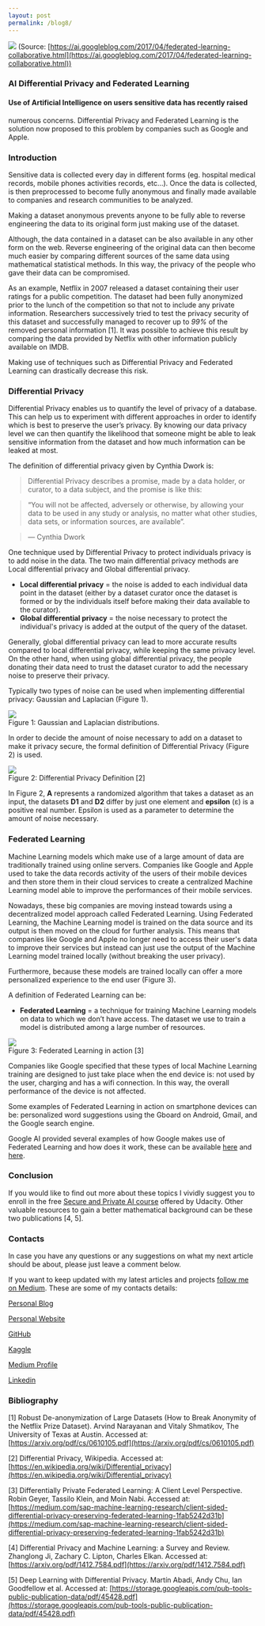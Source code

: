 ```yaml
---
layout: post
permalink: /blog8/
---
```


![](https://cdn-images-1.medium.com/max/2000/1*HWc5NuExyEaj5mRVKOj8sQ.png)
<span class="figcaption_hack">(Source:
[https://ai.googleblog.com/2017/04/federated-learning-collaborative.html](https://ai.googleblog.com/2017/04/federated-learning-collaborative.html))</span>

### AI Differential Privacy and Federated Learning

#### Use of Artificial Intelligence on users sensitive data has recently raised
numerous concerns. Differential Privacy and Federated Learning is the solution
now proposed to this problem by companies such as Google and Apple.

### Introduction

Sensitive data is collected every day in different forms (eg. hospital medical
records, mobile phones activities records, etc…). Once the data is collected, is
then preprocessed to become fully anonymous and finally made available to
companies and research communities to be analyzed. 

Making a dataset anonymous prevents anyone to be fully able to reverse
engineering the data to its original form just making use of the dataset. 

Although, the data contained in a dataset can be also available in any other
form on the web. Reverse engineering of the original data can then become much
easier by comparing different sources of the same data using mathematical
statistical methods. In this way, the privacy of the people who gave their data
can be compromised.

As an example, Netflix in 2007 released a dataset containing their user ratings
for a public competition. The dataset had been fully anonymized prior to the
lunch of the competition so that not to include any private information.
Researchers successively tried to test the privacy security of this dataset and
successfully managed to recover up to *99%* of the removed personal information
[1]. It was possible to achieve this result by comparing the data provided by
Netflix with other information publicly available on IMDB.

Making use of techniques such as Differential Privacy and Federated Learning can
drastically decrease this risk.

### Differential Privacy

Differential Privacy enables us to quantify the level of privacy of a database.
This can help us to experiment with different approaches in order to identify
which is best to preserve the user’s privacy. By knowing our data privacy level
we can then quantify the likelihood that someone might be able to leak sensitive
information from the dataset and how much information can be leaked at most.

The definition of differential privacy given by Cynthia Dwork is:

> Differential Privacy describes a promise, made by a data holder, or curator, to
> a data subject, and the promise is like this:

> “You will not be affected, adversely or otherwise, by allowing your data to be
> used in any study or analysis, no matter what other studies, data sets, or
information sources, are available”.

> — Cynthia Dwork

One technique used by Differential Privacy to protect individuals privacy is to
add noise in the data. The two main differential privacy methods are Local
differential privacy and Global differential privacy.

* **Local differential privacy** = the noise is added to each individual data
point in the dataset (either by a dataset curator once the dataset is formed or
by the individuals itself before making their data available to the curator).
* **Global differential privacy** = the noise necessary to protect the
individual's privacy is added at the output of the query of the dataset. 

Generally, global differential privacy can lead to more accurate results
compared to local differential privacy, while keeping the same privacy level. On
the other hand, when using global differential privacy, the people donating
their data need to trust the dataset curator to add the necessary noise to
preserve their privacy.

Typically two types of noise can be used when implementing differential privacy:
Gaussian and Laplacian (Figure 1).

![](https://cdn-images-1.medium.com/max/2000/1*krUzaZS28Re8Sz-gE9w3nQ.gif) <br>
<span class="figcaption_hack">Figure 1: Gaussian and Laplacian distributions.</span>

In order to decide the amount of noise necessary to add on a dataset to make it
privacy secure, the formal definition of Differential Privacy (Figure 2) is
used.

![](https://cdn-images-1.medium.com/max/2000/1*R8bT-N53FibRsa3GSL3C3Q.png) <br>
<span class="figcaption_hack">Figure 2: Differential Privacy Definition [2]</span>

In Figure 2, **A** represents a randomized algorithm that takes a dataset as an
input, the datasets **D1** and **D2** differ by just one element and **epsilon**
(ɛ) is a positive real number. Epsilon is used as a parameter to determine the
amount of noise necessary. 

### Federated Learning

Machine Learning models which make use of a large amount of data are
traditionally trained using online servers. Companies like Google and Apple used
to take the data records activity of the users of their mobile devices and then
store them in their cloud services to create a centralized Machine Learning
model able to improve the performances of their mobile services. 

Nowadays, these big companies are moving instead towards using a decentralized
model approach called Federated Learning. Using Federated Learning, the Machine
Learning model is trained on the data source and its output is then moved on the
cloud for further analysis. This means that companies like Google and Apple no
longer need to access their user's data to improve their services but instead
can just use the output of the Machine Learning model trained locally (without
breaking the user privacy). 

Furthermore, because these models are trained locally can offer a more
personalized experience to the end user (Figure 3). 

A definition of Federated Learning can be:

* **Federated Learning** = a technique for training Machine Learning models on
data to which we don’t have access. The dataset we use to train a model is
distributed among a large number of resources. 

![](https://cdn-images-1.medium.com/max/2000/1*qO-0KDini9MuEKuic3iO-A.png) <br>
<span class="figcaption_hack">Figure 3: Federated Learning in action [3]</span>

Companies like Google specified that these types of local Machine Learning
training are designed to just take place when the end device is: not used by the
user, charging and has a wifi connection. In this way, the overall performance
of the device is not affected.

Some examples of Federated Learning in action on smartphone devices can be:
personalized word suggestions using the Gboard on Android, Gmail, and the Google
search engine. 

Google AI provided several examples of how Google makes use of Federated
Learning and how does it work, these can be available
[here](https://ai.googleblog.com/2017/04/federated-learning-collaborative.html)
and [here](https://federated.withgoogle.com/).

### Conclusion

If you would like to find out more about these topics I vividly suggest you to
enroll in the free [Secure and Private AI
course](https://classroom.udacity.com/courses/ud185) offered by Udacity. Other
valuable resources to gain a better mathematical background can be these two
publications [4, 5].

### Contacts

In case you have any questions or any suggestions on what my next article should
be about, please just leave a comment below.

If you want to keep updated with my latest articles and projects [follow me on
Medium](https://medium.com/@pierpaoloippolito28). These are some of my contacts
details:

[Personal Blog](https://pierpaolo28.github.io/blog/)

[Personal Website](https://pierpaolo28.github.io/)

[GitHub](https://github.com/pierpaolo28)

[Kaggle](https://www.kaggle.com/pierpaolo28)

[Medium Profile](https://towardsdatascience.com/@pierpaoloippolito28)

[Linkedin](https://uk.linkedin.com/in/pier-paolo-ippolito-202917146)

### Bibliography

[1] Robust De-anonymization of Large Datasets (How to Break Anonymity of the
Netflix Prize Dataset). Arvind Narayanan and Vitaly Shmatikov, The University of
Texas at Austin. Accessed at:
[https://arxiv.org/pdf/cs/0610105.pdf](https://arxiv.org/pdf/cs/0610105.pdf)

[2] Differential Privacy, Wikipedia. Accessed at:
[https://en.wikipedia.org/wiki/Differential_privacy](https://en.wikipedia.org/wiki/Differential_privacy)

[3] Differentially Private Federated Learning: A Client Level Perspective. Robin
Geyer, Tassilo Klein, and Moin Nabi. Accessed at:
[https://medium.com/sap-machine-learning-research/client-sided-differential-privacy-preserving-federated-learning-1fab5242d31b](https://medium.com/sap-machine-learning-research/client-sided-differential-privacy-preserving-federated-learning-1fab5242d31b)

[4] Differential Privacy and Machine Learning: a Survey and Review. Zhanglong
Ji, Zachary C. Lipton, Charles Elkan. Accessed at:
[https://arxiv.org/pdf/1412.7584.pdf](https://arxiv.org/pdf/1412.7584.pdf)

[5] Deep Learning with Differential Privacy. Martín Abadi, Andy Chu, Ian
Goodfellow et al. Accessed at:
[https://storage.googleapis.com/pub-tools-public-publication-data/pdf/45428.pdf](https://storage.googleapis.com/pub-tools-public-publication-data/pdf/45428.pdf)

<br> 
